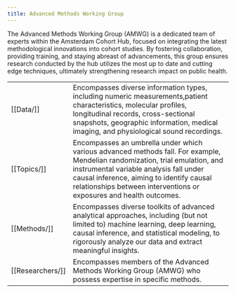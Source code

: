 ```yaml
---
title: Advanced Methods Working Group
---
```


The Advanced Methods Working Group (AMWG) is a dedicated team of experts within the Amsterdam Cohort Hub, focused on integrating the latest methodological innovations into cohort studies. By fostering collaboration, providing training, and staying abreast of advancements, this group ensures research conducted by the hub utilizes the most up to date and cutting edge techniques, ultimately strengthening research impact on public health.

| | |
|-|-|
|[[Data/]]|Encompasses diverse information types, including numeric measurements,patient characteristics, molecular profiles, longitudinal records, cross-sectional snapshots, geographic information, medical imaging, and physiological sound recordings.|
|[[Topics/]]|Encompasses an umbrella under which various advanced methods fall. For example, Mendelian randomization, trial emulation, and instrumental variable analysis fall under causal inference, aiming to identify causal relationships between interventions or exposures and health outcomes.|
|[[Methods/]]|Encompasses diverse toolkits of advanced analytical approaches, including (but not limited to) machine learning, deep learning, causal inference, and statistical modeling, to rigorously analyze our data and extract meaningful insights.|
|[[Researchers/]]|Encompasses members of the Advanced Methods Working Group (AMWG) who possess expertise in specific methods.|
